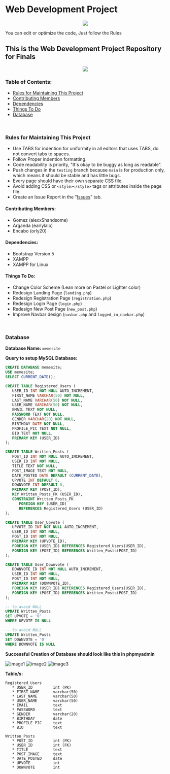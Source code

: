 # Web Development Project

<p align="center">
   <img src="./assets/images/logo 1 white.jpg">
</p>

You can edit or optimize the code, Just follow the Rules

## This is the Web Development Project Repository for Finals

<p align="center">
   <img src="./assets/images/logo 2.png">
</p>

### Table of Contents:
* [Rules for Maintaining This Project](#Rules-for-Maintaining-This-Project)
* [Contributing Members](#Contributing-Members)
* [Dependencies](#Dependencies)
* [Things To Do](#Things-To-Do)
* [Database](#Database)

<br>

### Rules for Maintaining This Project

* Use TABS for indention for uniformity in all editors that uses TABS, do not convert tabs to spaces.
* Follow Proper indention formatting.
* Code readability is priority, "It's okay to be buggy as long as readable".
* Push changes in the ```testing``` branch because ```main``` is for production only, which means it should be stable and has little bugs.
* Every page should have their own separate CSS file.
* Avoid adding CSS or ```<style></style>``` tags or attributes inside the page file.
* Create an Issue Report in the "[Issues](https://github.com/alexxShandsome/Web_Development_Project/issues)" tab.


#### Contributing Members:

* Gomez (alexxShandsome)
* Arganda (earlylalo)
* Encabo (orly20)

#### Dependencies:

* Bootstrap Version 5
* XAMPP
* XAMPP for Linux

#### Things To Do:

* Change Color Scheme (Lean more on Pastel or Lighter color)
* Redesign Landing Page (```landing.php```)
* Redesign Registration Page (```registration.php```)
* Redesign Login Page (```login.php```)
* Redesign New Post Page (```new_post.php```)
* Improve Navbar design (```navbar.php``` and ```logged_in_navbar.php```)

<br>

### Database

__Database Name:__ ```memesite```

**Query to setup MySQL Database:**

```sql
CREATE DATABASE memesite;
USE memesite;
SELECT CURRENT_DATE();

CREATE TABLE Registered_Users (
   USER_ID INT NOT NULL AUTO_INCREMENT,
   FIRST_NAME VARCHAR(50) NOT NULL,
   LAST_NAME VARCHAR(50) NOT NULL,
   USER_NAME VARCHAR(50) NOT NULL,
   EMAIL TEXT NOT NULL,
   PASSWORD TEXT NOT NULL,
   GENDER VARCHAR(20) NOT NULL,
   BIRTHDAY DATE NOT NULL,
   PROFILE_PIC TEXT NOT NULL,
   BIO TEXT NOT NULL,
   PRIMARY KEY (USER_ID)
);

CREATE TABLE Written_Posts (
   POST_ID INT NOT NULL AUTO_INCREMENT,
   USER_ID INT NOT NULL,
   TITLE TEXT NOT NULL,
   POST_IMAGE TEXT NOT NULL,
   DATE_POSTED DATE DEFAULT (CURRENT_DATE),
   UPVOTE INT DEFAULT 0,
   DOWNVOTE INT DEFAULT 0,
   PRIMARY KEY (POST_ID),
   KEY Written_Posts_FK (USER_ID),
   CONSTRAINT Written_Posts_FK
      FOREIGN KEY (USER_ID)
      REFERENCES Registered_Users (USER_ID)
);

CREATE TABLE User_Upvote (
   UPVOTE_ID INT NOT NULL AUTO_INCREMENT,
   USER_ID INT NOT NULL,
   POST_ID INT NOT NULL,
   PRIMARY KEY (UPVOTE_ID),
   FOREIGN KEY (USER_ID) REFERENCES Registered_Users(USER_ID),
   FOREIGN KEY (POST_ID) REFERENCES Written_Posts(POST_ID)
);

CREATE TABLE User_Downvote (
   DOWNVOTE_ID INT NOT NULL AUTO_INCREMENT,
   USER_ID INT NOT NULL,
   POST_ID INT NOT NULL,
   PRIMARY KEY (DOWNVOTE_ID),
   FOREIGN KEY (USER_ID) REFERENCES Registered_Users(USER_ID),
   FOREIGN KEY (POST_ID) REFERENCES Written_Posts(POST_ID)
);

-- to avoid NULL
UPDATE Written_Posts
SET UPVOTE = '0'
WHERE UPVOTE IS NULL

-- to avoid NULL
UPDATE Written_Posts
SET DOWNVOTE = '0'
WHERE DOWNVOTE IS NULL

```

**Successful Creation of Database should look like this in phpmyadmin**

![image1](./assets/images/database.png)
![image2](./assets/images/registered_users_table.png)
![image3](./assets/images/written_post_table.png)

__Table/s:__

```
Registered_Users
   * USER_ID         int (PK)
   * FIRST_NAME      varchar(50)
   * LAST_NAME       varchar(50)
   * USER_NAME       varchar(50)
   * EMAIL           text
   * PASSWORD        text
   * GENDER          varchar(20)
   * BIRTHDAY        date
   * PROFILE_PIC     text
   * BIO             text

Written_Posts
   * POST_ID         int (PK)
   * USER_ID         int (FK)
   * TITLE           text
   * POST_IMAGE      text
   * DATE_POSTED     date
   * UPVOTE          int
   * DOWNVOTE        int
```

